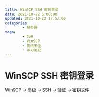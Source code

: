 ```yaml
---
title: WinSCP SSH 密钥登录
date: 2021-10-22 6:00:00
updated: 2021-10-22 17:53:00
categories:
        - 服务器
tags:
        - SSH
        - WinSCP
        - 网络安全
        - 学习笔记
---
```


# WinSCP SSH 密钥登录

WinSCP -> 高级 -> SSH -> 验证 -> 密钥文件
